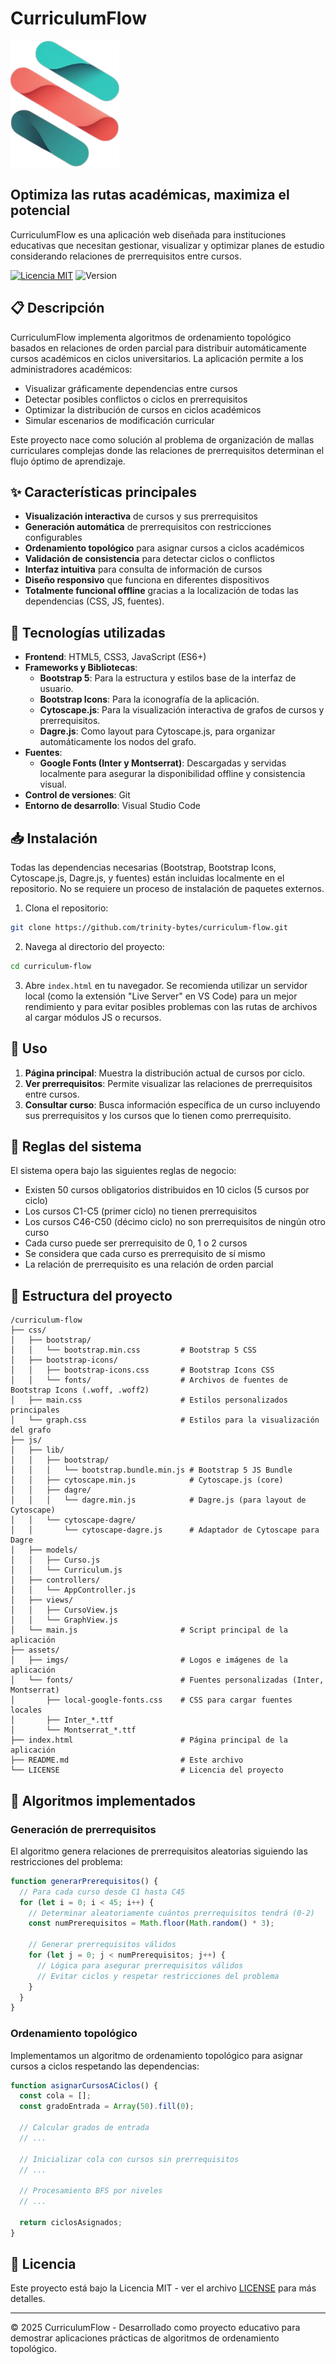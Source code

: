 # CurriculumFlow

![CurriculumFlow Logo](assets/imgs/logo-isotipo.png)

## Optimiza las rutas académicas, maximiza el potencial

CurriculumFlow es una aplicación web diseñada para instituciones educativas que necesitan gestionar, visualizar y optimizar planes de estudio considerando relaciones de prerrequisitos entre cursos.

[![Licencia MIT](https://img.shields.io/badge/Licencia-MIT-blue.svg)](LICENSE)
![Version](https://img.shields.io/badge/Version-2.0-green.svg)

## 📋 Descripción

CurriculumFlow implementa algoritmos de ordenamiento topológico basados en relaciones de orden parcial para distribuir automáticamente cursos académicos en ciclos universitarios. La aplicación permite a los administradores académicos:

- Visualizar gráficamente dependencias entre cursos
- Detectar posibles conflictos o ciclos en prerrequisitos
- Optimizar la distribución de cursos en ciclos académicos
- Simular escenarios de modificación curricular

Este proyecto nace como solución al problema de organización de mallas curriculares complejas donde las relaciones de prerrequisitos determinan el flujo óptimo de aprendizaje.

## ✨ Características principales

- **Visualización interactiva** de cursos y sus prerrequisitos
- **Generación automática** de prerrequisitos con restricciones configurables
- **Ordenamiento topológico** para asignar cursos a ciclos académicos
- **Validación de consistencia** para detectar ciclos o conflictos
- **Interfaz intuitiva** para consulta de información de cursos
- **Diseño responsivo** que funciona en diferentes dispositivos
- **Totalmente funcional offline** gracias a la localización de todas las dependencias (CSS, JS, fuentes).

## 🔧 Tecnologías utilizadas

- **Frontend**: HTML5, CSS3, JavaScript (ES6+)
- **Frameworks y Bibliotecas**:
  - **Bootstrap 5**: Para la estructura y estilos base de la interfaz de usuario.
  - **Bootstrap Icons**: Para la iconografía de la aplicación.
  - **Cytoscape.js**: Para la visualización interactiva de grafos de cursos y prerrequisitos.
  - **Dagre.js**: Como layout para Cytoscape.js, para organizar automáticamente los nodos del grafo.
- **Fuentes**:
  - **Google Fonts (Inter y Montserrat)**: Descargadas y servidas localmente para asegurar la disponibilidad offline y consistencia visual.
- **Control de versiones**: Git
- **Entorno de desarrollo**: Visual Studio Code

## 📥 Instalación

Todas las dependencias necesarias (Bootstrap, Bootstrap Icons, Cytoscape.js, Dagre.js, y fuentes) están incluidas localmente en el repositorio. No se requiere un proceso de instalación de paquetes externos.

1. Clona el repositorio:

```sh
git clone https://github.com/trinity-bytes/curriculum-flow.git
```

2. Navega al directorio del proyecto:

```sh
cd curriculum-flow
```

3. Abre `index.html` en tu navegador. Se recomienda utilizar un servidor local (como la extensión "Live Server" en VS Code) para un mejor rendimiento y para evitar posibles problemas con las rutas de archivos al cargar módulos JS o recursos.

## 🚀 Uso

1. **Página principal**: Muestra la distribución actual de cursos por ciclo.
2. **Ver prerrequisitos**: Permite visualizar las relaciones de prerrequisitos entre cursos.
3. **Consultar curso**: Busca información específica de un curso incluyendo sus prerrequisitos y los cursos que lo tienen como prerrequisito.

## 📜 Reglas del sistema

El sistema opera bajo las siguientes reglas de negocio:

- Existen 50 cursos obligatorios distribuidos en 10 ciclos (5 cursos por ciclo)
- Los cursos C1-C5 (primer ciclo) no tienen prerrequisitos
- Los cursos C46-C50 (décimo ciclo) no son prerrequisitos de ningún otro curso
- Cada curso puede ser prerrequisito de 0, 1 o 2 cursos
- Se considera que cada curso es prerrequisito de sí mismo
- La relación de prerrequisito es una relación de orden parcial

## 📂 Estructura del proyecto

```
/curriculum-flow
├── css/
│   ├── bootstrap/
│   │   └── bootstrap.min.css         # Bootstrap 5 CSS
│   ├── bootstrap-icons/
│   │   ├── bootstrap-icons.css       # Bootstrap Icons CSS
│   │   └── fonts/                    # Archivos de fuentes de Bootstrap Icons (.woff, .woff2)
│   ├── main.css                      # Estilos personalizados principales
│   └── graph.css                     # Estilos para la visualización del grafo
├── js/
│   ├── lib/
│   │   ├── bootstrap/
│   │   │   └── bootstrap.bundle.min.js # Bootstrap 5 JS Bundle
│   │   ├── cytoscape.min.js            # Cytoscape.js (core)
│   │   ├── dagre/
│   │   │   └── dagre.min.js            # Dagre.js (para layout de Cytoscape)
│   │   └── cytoscape-dagre/
│   │       └── cytoscape-dagre.js      # Adaptador de Cytoscape para Dagre
│   ├── models/
│   │   ├── Curso.js
│   │   └── Curriculum.js
│   ├── controllers/
│   │   └── AppController.js
│   ├── views/
│   │   ├── CursoView.js
│   │   └── GraphView.js
│   └── main.js                       # Script principal de la aplicación
├── assets/
│   ├── imgs/                         # Logos e imágenes de la aplicación
│   └── fonts/                        # Fuentes personalizadas (Inter, Montserrat)
│       ├── local-google-fonts.css    # CSS para cargar fuentes locales
│       ├── Inter_*.ttf
│       └── Montserrat_*.ttf
├── index.html                        # Página principal de la aplicación
├── README.md                         # Este archivo
└── LICENSE                           # Licencia del proyecto
```

## 🧮 Algoritmos implementados

### Generación de prerrequisitos

El algoritmo genera relaciones de prerrequisitos aleatorias siguiendo las restricciones del problema:

```javascript
function generarPrerequisitos() {
  // Para cada curso desde C1 hasta C45
  for (let i = 0; i < 45; i++) {
    // Determinar aleatoriamente cuántos prerrequisitos tendrá (0-2)
    const numPrerequisitos = Math.floor(Math.random() * 3);

    // Generar prerrequisitos válidos
    for (let j = 0; j < numPrerequisitos; j++) {
      // Lógica para asegurar prerrequisitos válidos
      // Evitar ciclos y respetar restricciones del problema
    }
  }
}
```

### Ordenamiento topológico

Implementamos un algoritmo de ordenamiento topológico para asignar cursos a ciclos respetando las dependencias:

```javascript
function asignarCursosACiclos() {
  const cola = [];
  const gradoEntrada = Array(50).fill(0);

  // Calcular grados de entrada
  // ...

  // Inicializar cola con cursos sin prerrequisitos
  // ...

  // Procesamiento BFS por niveles
  // ...

  return ciclosAsignados;
}
```

## 📄 Licencia

Este proyecto está bajo la Licencia MIT - ver el archivo [LICENSE](LICENSE) para más detalles.

---

© 2025 CurriculumFlow - Desarrollado como proyecto educativo para demostrar aplicaciones prácticas de algoritmos de ordenamiento topológico.
